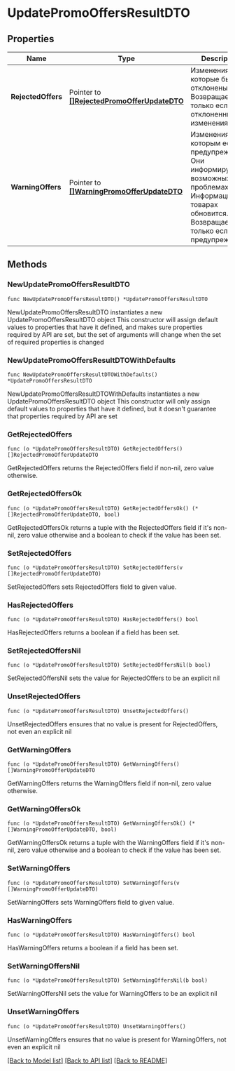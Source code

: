 # UpdatePromoOffersResultDTO

## Properties

Name | Type | Description | Notes
------------ | ------------- | ------------- | -------------
**RejectedOffers** | Pointer to [**[]RejectedPromoOfferUpdateDTO**](RejectedPromoOfferUpdateDTO.md) | Изменения, которые были отклонены.  Возвращается, только если есть отклоненные изменения.  | [optional] 
**WarningOffers** | Pointer to [**[]WarningPromoOfferUpdateDTO**](WarningPromoOfferUpdateDTO.md) | Изменения, по которым есть предупреждения. Они информируют о возможных проблемах. Информация о товарах обновится.  Возвращается, только если есть предупреждения.  | [optional] 

## Methods

### NewUpdatePromoOffersResultDTO

`func NewUpdatePromoOffersResultDTO() *UpdatePromoOffersResultDTO`

NewUpdatePromoOffersResultDTO instantiates a new UpdatePromoOffersResultDTO object
This constructor will assign default values to properties that have it defined,
and makes sure properties required by API are set, but the set of arguments
will change when the set of required properties is changed

### NewUpdatePromoOffersResultDTOWithDefaults

`func NewUpdatePromoOffersResultDTOWithDefaults() *UpdatePromoOffersResultDTO`

NewUpdatePromoOffersResultDTOWithDefaults instantiates a new UpdatePromoOffersResultDTO object
This constructor will only assign default values to properties that have it defined,
but it doesn't guarantee that properties required by API are set

### GetRejectedOffers

`func (o *UpdatePromoOffersResultDTO) GetRejectedOffers() []RejectedPromoOfferUpdateDTO`

GetRejectedOffers returns the RejectedOffers field if non-nil, zero value otherwise.

### GetRejectedOffersOk

`func (o *UpdatePromoOffersResultDTO) GetRejectedOffersOk() (*[]RejectedPromoOfferUpdateDTO, bool)`

GetRejectedOffersOk returns a tuple with the RejectedOffers field if it's non-nil, zero value otherwise
and a boolean to check if the value has been set.

### SetRejectedOffers

`func (o *UpdatePromoOffersResultDTO) SetRejectedOffers(v []RejectedPromoOfferUpdateDTO)`

SetRejectedOffers sets RejectedOffers field to given value.

### HasRejectedOffers

`func (o *UpdatePromoOffersResultDTO) HasRejectedOffers() bool`

HasRejectedOffers returns a boolean if a field has been set.

### SetRejectedOffersNil

`func (o *UpdatePromoOffersResultDTO) SetRejectedOffersNil(b bool)`

 SetRejectedOffersNil sets the value for RejectedOffers to be an explicit nil

### UnsetRejectedOffers
`func (o *UpdatePromoOffersResultDTO) UnsetRejectedOffers()`

UnsetRejectedOffers ensures that no value is present for RejectedOffers, not even an explicit nil
### GetWarningOffers

`func (o *UpdatePromoOffersResultDTO) GetWarningOffers() []WarningPromoOfferUpdateDTO`

GetWarningOffers returns the WarningOffers field if non-nil, zero value otherwise.

### GetWarningOffersOk

`func (o *UpdatePromoOffersResultDTO) GetWarningOffersOk() (*[]WarningPromoOfferUpdateDTO, bool)`

GetWarningOffersOk returns a tuple with the WarningOffers field if it's non-nil, zero value otherwise
and a boolean to check if the value has been set.

### SetWarningOffers

`func (o *UpdatePromoOffersResultDTO) SetWarningOffers(v []WarningPromoOfferUpdateDTO)`

SetWarningOffers sets WarningOffers field to given value.

### HasWarningOffers

`func (o *UpdatePromoOffersResultDTO) HasWarningOffers() bool`

HasWarningOffers returns a boolean if a field has been set.

### SetWarningOffersNil

`func (o *UpdatePromoOffersResultDTO) SetWarningOffersNil(b bool)`

 SetWarningOffersNil sets the value for WarningOffers to be an explicit nil

### UnsetWarningOffers
`func (o *UpdatePromoOffersResultDTO) UnsetWarningOffers()`

UnsetWarningOffers ensures that no value is present for WarningOffers, not even an explicit nil

[[Back to Model list]](../README.md#documentation-for-models) [[Back to API list]](../README.md#documentation-for-api-endpoints) [[Back to README]](../README.md)


